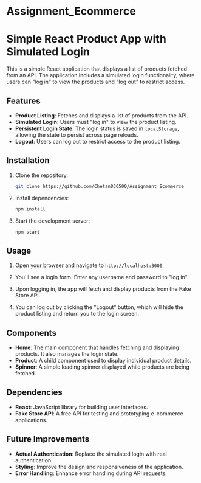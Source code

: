 # Assignment_Ecommerce
# Simple React Product App with Simulated Login

This is a simple React application that displays a list of products fetched from an API. The application includes a simulated login functionality, where users can "log in" to view the products and "log out" to restrict access.

## Features

- **Product Listing**: Fetches and displays a list of products from the API.
- **Simulated Login**: Users must "log in" to view the product listing.
- **Persistent Login State**: The login status is saved in `localStorage`, allowing the state to persist across page reloads.
- **Logout**: Users can log out to restrict access to the product listing.

## Installation

1. Clone the repository:
    ```bash
    git clone https://github.com/Chetan030500/Assignment_Ecommerce
    ```

2. Install dependencies:
    ```bash
    npm install
    ```

3. Start the development server:
    ```bash
    npm start
    ```

## Usage

1. Open your browser and navigate to `http://localhost:3000`.

2. You'll see a login form. Enter any username and password to "log in".

3. Upon logging in, the app will fetch and display products from the Fake Store API.

4. You can log out by clicking the "Logout" button, which will hide the product listing and return you to the login screen.

## Components

- **Home**: The main component that handles fetching and displaying products. It also manages the login state.
- **Product**: A child component used to display individual product details.
- **Spinner**: A simple loading spinner displayed while products are being fetched.

## Dependencies

- **React**: JavaScript library for building user interfaces.
- **Fake Store API**: A free API for testing and prototyping e-commerce applications.

## Future Improvements

- **Actual Authentication**: Replace the simulated login with real authentication.
- **Styling**: Improve the design and responsiveness of the application.
- **Error Handling**: Enhance error handling during API requests.


